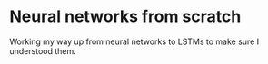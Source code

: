 # Neural networks from scratch

Working my way up from neural networks to LSTMs to make sure I understood them.
